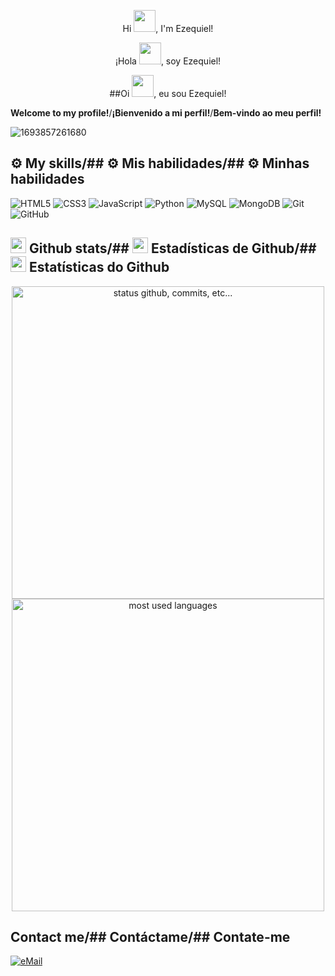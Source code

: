 <p align="center">Hi <img src="https://raw.githubusercontent.com/marcos-inja/marcos-inja/main/gifs/hi.gif" width="35px">, I'm Ezequiel!</p>
<p align="center">¡Hola <img src="https://raw.githubusercontent.com/marcos-inja/marcos-inja/main/gifs/hi.gif" width="35px">, soy Ezequiel!</p>
<p align="center">##Oi <img src="https://raw.githubusercontent.com/marcos-inja/marcos-inja/main/gifs/hi.gif" width="35px">, eu sou Ezequiel!</p>

**Welcome to my profile!**/**¡Bienvenido a mi perfil!**/**Bem-vindo ao meu perfil!**



![1693857261680](https://github.com/EzequielCuellar/EzequielCuellar/assets/156981451/cdc8e221-6f3f-45f7-ad21-b77e9e734c0a)

## ⚙️ My skills/## ⚙️ Mis habilidades/## ⚙️ Minhas habilidades

![HTML5](https://img.shields.io/badge/html5%20-%23E34F26.svg?&style=for-the-badge&logo=html5&logoColor=white)
![CSS3](https://img.shields.io/badge/css3%20-%231572B6.svg?&style=for-the-badge&logo=css3&logoColor=white)
![JavaScript](https://img.shields.io/badge/javascript%20-%23323330.svg?&style=for-the-badge&logo=javascript&logoColor=%23F7DF1E&color=3d3919)
![Python](https://img.shields.io/badge/python-%230095D5.svg?&style=for-the-badge&logo=python&logoColor=white)
![MySQL](https://img.shields.io/badge/mysql-%2300f.svg?&style=for-the-badge&logo=mysql&logoColor=white&color=3280ad)
![MongoDB](https://img.shields.io/badge/MongoDB-%234ea94b.svg?&style=for-the-badge&logo=mongodb&logoColor=white)
![Git](https://img.shields.io/badge/git%20-%23F05033.svg?&style=for-the-badge&logo=git&logoColor=white&Color=c95410)
![GitHub](https://img.shields.io/badge/github%20-%23121011.svg?&style=for-the-badge&logo=github&logoColor=white&color=283238)


## <img src="https://raw.githubusercontent.com/marcos-inja/marcos-inja/main/gifs/haha.gif" width="25px"> Github stats/## <img src="https://raw.githubusercontent.com/marcos-inja/marcos-inja/main/gifs/haha.gif" width="25px"> Estadísticas de Github/## <img src="https://raw.githubusercontent.com/marcos-inja/marcos-inja/main/gifs/haha.gif" width="25px"> Estatísticas do Github

<p align="center">
    <img alt="status github, commits, etc..." width="500px" src="https://github-readme-stats.vercel.app/api?username=marcos-inja&count_private=true&show_icons=true&custom_title=Github&theme=algolia&bg_color=0,000000,130F40&layout=compact&border_radius=8"
    /> <br>
    <img alt="most used languages" width="500px" src="https://github-readme-stats.vercel.app/api/top-langs/?username=marcos-inja&count_private=true&theme=algolia&bg_color=0,000000,130F40&layout=compact&border_radius=8&langs_count=20&hide=hack,swift,kotlin,objective-c"/>
</p>

## Contact me/## Contáctame/## Contate-me

<a href="mailto:ezequielalexiscuellar@gmail.com">
<img alt="eMail" src="https://img.shields.io/badge/ezequielalexiscuellar@gmail.com-D14836?style=for-the-badge&logo=gmail&logoColor=white" />
</a>

